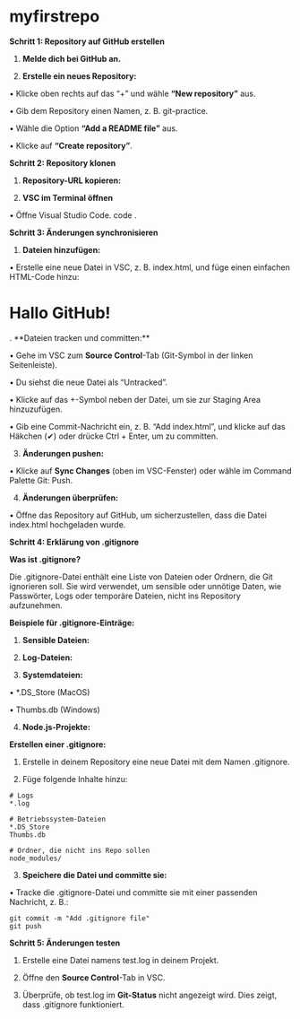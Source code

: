 # myfirstrepo

**Schritt 1: Repository auf GitHub erstellen**

1. **Melde dich bei GitHub an.**

2. **Erstelle ein neues Repository:**

• Klicke oben rechts auf das “+” und wähle **“New repository”** aus.

• Gib dem Repository einen Namen, z. B. git-practice.

• Wähle die Option **“Add a README file”** aus.

• Klicke auf **“Create repository”**.

**Schritt 2: Repository  klonen**

1. **Repository-URL kopieren:**



2. **VSC im Terminal öffnen**

• Öffne Visual Studio Code. code .

**Schritt 3: Änderungen synchronisieren**

1. **Dateien hinzufügen:**

• Erstelle eine neue Datei in VSC, z. B. index.html, und füge einen einfachen HTML-Code hinzu:

<!DOCTYPE html>
<html>
<head>
    <title>GitHub Übung</title>
</head>
<body>
    <h1>Hallo GitHub!</h1>
</body>
</html>
. **Dateien tracken und committen:**

• Gehe im VSC zum **Source Control**-Tab (Git-Symbol in der linken Seitenleiste).

• Du siehst die neue Datei als “Untracked”.

• Klicke auf das +-Symbol neben der Datei, um sie zur Staging Area hinzuzufügen.

• Gib eine Commit-Nachricht ein, z. B. “Add index.html”, und klicke auf das Häkchen (✔) oder drücke Ctrl + Enter, um zu committen.

3. **Änderungen pushen:**

• Klicke auf **Sync Changes** (oben im VSC-Fenster) oder wähle im Command Palette Git: Push.

4. **Änderungen überprüfen:**

• Öffne das Repository auf GitHub, um sicherzustellen, dass die Datei index.html hochgeladen wurde.

**Schritt 4: Erklärung von .gitignore**


**Was ist .gitignore?**


Die .gitignore-Datei enthält eine Liste von Dateien oder Ordnern, die Git ignorieren soll. Sie wird verwendet, um sensible oder unnötige Daten, wie Passwörter, Logs oder temporäre Dateien, nicht ins Repository aufzunehmen.

  

**Beispiele für .gitignore-Einträge:**

1. **Sensible Dateien:**


2. **Log-Dateien:**

3. **Systemdateien:**

• *.DS_Store (MacOS)

• Thumbs.db (Windows)

4. **Node.js-Projekte:**

  

**Erstellen einer .gitignore:**

1. Erstelle in deinem Repository eine neue Datei mit dem Namen .gitignore.

2. Füge folgende Inhalte hinzu:

```
# Logs
*.log

# Betriebssystem-Dateien
*.DS_Store
Thumbs.db

# Ordner, die nicht ins Repo sollen
node_modules/
```

  

3. **Speichere die Datei und committe sie:**

• Tracke die .gitignore-Datei und committe sie mit einer passenden Nachricht, z. B.:

```
git commit -m "Add .gitignore file"
git push
```

**Schritt 5: Änderungen testen**

1. Erstelle eine Datei namens test.log in deinem Projekt.

2. Öffne den **Source Control**-Tab in VSC.

3. Überprüfe, ob test.log im **Git-Status** nicht angezeigt wird. Dies zeigt, dass .gitignore funktioniert.
